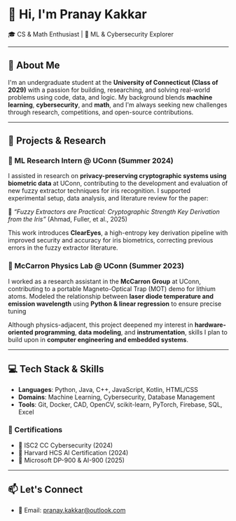 # 👋 Hi, I'm Pranay Kakkar

🎓 CS & Math Enthusiast | 🤖 ML & Cybersecurity Explorer 

---

## 🧠 About Me

I'm an undergraduate student at the **University of Connecticut (Class of 2029)** with a passion for building, researching, and solving real-world problems using code, data, and logic. My background blends **machine learning**, **cybersecurity**, and **math**, and I'm always seeking new challenges through research, competitions, and open-source contributions.

---

## 🚀 Projects & Research

### **🔬 ML Research Intern @ UConn** (Summer 2024)  

I assisted in research on **privacy-preserving cryptographic systems using biometric data** at UConn, contributing to the development and evaluation of new fuzzy extractor techniques for iris recognition. I supported experimental setup, data analysis, and literature review for the paper:

📄 *“Fuzzy Extractors are Practical: Cryptographic Strength Key Derivation from the Iris”* (Ahmad, Fuller, et al., 2025)  

This work introduces **ClearEyes**, a high-entropy key derivation pipeline with improved security and accuracy for iris biometrics, correcting previous errors in the fuzzy extractor literature.

### **🧪 McCarron Physics Lab @ UConn** (Summer 2023)  

I worked as a research assistant in the **McCarron Group** at UConn, contributing to a portable Magneto-Optical Trap (MOT) demo for lithium atoms. Modeled the relationship between **laser diode temperature and emission wavelength** using **Python & linear regression** to ensure precise tuning

Although physics-adjacent, this project deepened my interest in **hardware-oriented programming**, **data modeling**, and **instrumentation**, skills I plan to build upon in **computer engineering and embedded systems**.

---

## 💻 Tech Stack & Skills

- **Languages**: Python, Java, C++, JavaScript, Kotlin, HTML/CSS  
- **Domains**: Machine Learning, Cybersecurity, Database Management  
- **Tools**: Git, Docker, CAD, OpenCV, scikit-learn, PyTorch, Firebase, SQL, Excel

### 📜 Certifications
- 📌 ISC2 CC Cybersecurity (2024)
- 📌 Harvard HCS AI Certification (2024)
- 📌 Microsoft DP-900 & AI-900 (2025)

---

## 📫 Let's Connect

- 📧 Email: [pranay.kakkar@outlook.com](mailto:pranay.kakkar@outlook.com)
